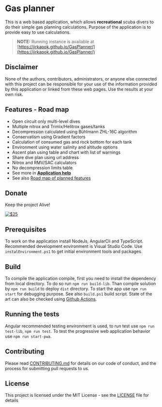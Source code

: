 # Gas planner

This is a web based application, which allows **recreational** scuba divers to do their simple gas planning calculations. Purpose of the application is to provide easy to use calculations.

> **NOTE:** Running instance is available at [https://jirkapok.github.io/GasPlanner/](https://jirkapok.github.io/GasPlanner/)

## Disclaimer

None of the authors, contributors, administrators, or anyone else connected with this project can be responsible for your use of the information provided by this application or linked from these web pages. Use the results at your own risk.

## Features - Road map

* Open circuit only multi-level dives
* Multiple nitrox and Trimix/Helitrox gases/tanks
* Decompression calculated using Bühlmann ZHL-16C algorithm
* Conservatism using Gradient factors
* Calculation of consumed gas and rock bottom for each tank
* Environment using water salinity and altitude options
* Ascent plan using table and chart with list of warnings
* Share dive plan using url address
* Nitrox and RMV/SAC calculators
* No decompression limits table
* See more in **[Application help](./doc/help.md)**
* See also [Road map of planned features](./doc/roadmap.md)

## Donate

Keep the project Alive!

[![$25](https://www.paypalobjects.com/en_US/i/btn/btn_donateCC_LG.gif)](https://www.paypal.com/cgi-bin/webscr?cmd=_s-xclick&hosted_button_id=X28G9FEYUN6CJ)

## Prerequisites

To work on the application install NodeJs, AngularCli and TypeScript. Recommended development environment is Visual Studio Code. Use `instalEnvironment.ps1` to get initial environment tools and packages.

## Build

To compile the application compile, first you need to install the dependency from local directory. To do so run `npm run build-lib`.
Than compile solution by `npm run build` to deploy `dist` directory. To start the app use `npm run start` for debugging purpose. See also `build.ps1` build script.
State of the art can also be checked using [Github Actions](https://github.com/jirkapok/GasPlanner/actions).

## Running the tests

Angular recommended testing environment is used, to run test use `npm run test-lib`, `npm run test`. To test the progressive web application behavior use `npm run start-pwa`.

## Contributing

Please read [CONTRIBUTING.md](CONTRIBUTING.md) for details on our code of conduct, and the process for submitting pull requests to us.

## License

This project is licensed under the MIT License - see the [LICENSE](LICENSE) file for details

